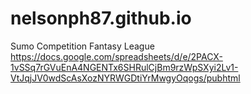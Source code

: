 # nelsonph87.github.io
Sumo Competition Fantasy League
https://docs.google.com/spreadsheets/d/e/2PACX-1vSSq7rGVuEnA4NGENTx6SHRulCjBm9rzWpSXyi2Lv1-VtJqjJV0wdScAsXozNYRWGDtiYrMwgyOqogs/pubhtml